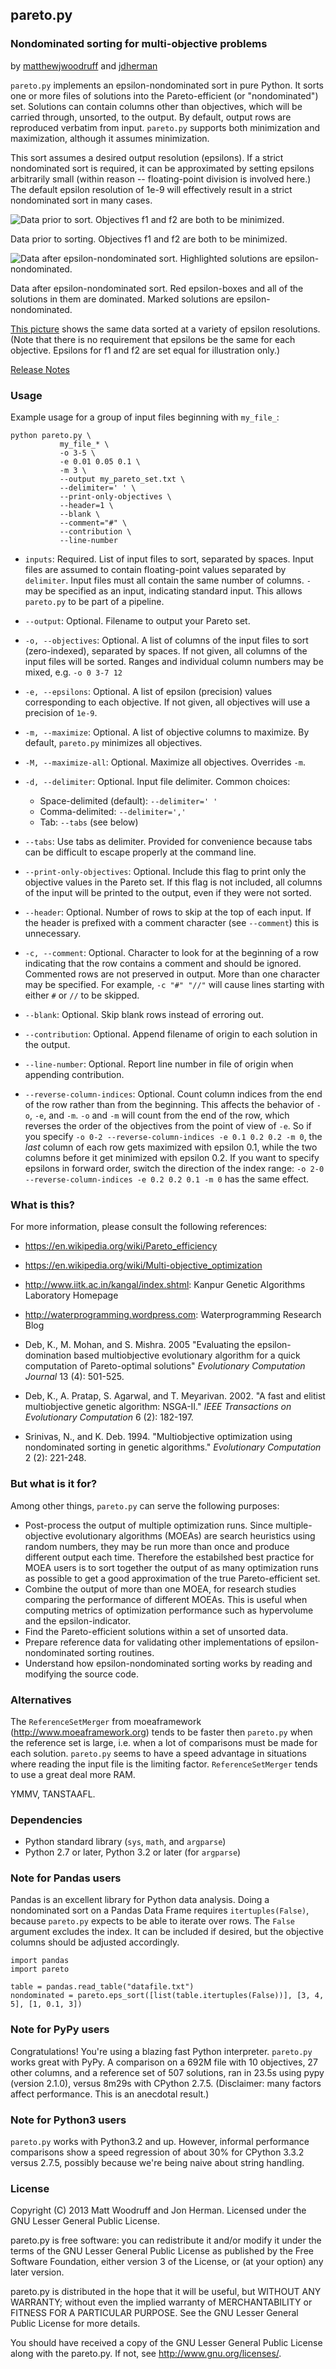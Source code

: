 ## pareto.py
### Nondominated sorting for multi-objective problems
by [matthewjwoodruff](https://github.com/matthewjwoodruff) and [jdherman](https://github.com/jdherman)

`pareto.py` implements an epsilon-nondominated sort in pure Python.  It sorts one or more files of solutions into the Pareto-efficient (or "nondominated") set.  Solutions can contain columns other than objectives, which will be carried through, unsorted, to the output.  By default, output rows are reproduced verbatim from input.  `pareto.py` supports both minimization and maximization, although it assumes minimization.

This sort assumes a desired output resolution (epsilons).  If a strict nondominated sort is required, it can be approximated by setting epsilons arbitrarily small (within reason -- floating-point division is involved here.)  The default epsilon resolution of 1e-9 will effectively result in a strict nondominated sort in many cases.

![Data prior to sort.  Objectives f1 and f2 are both to be minimized.](https://raw.github.com/jdherman/pareto.py/picture/unsorted.png)

Data prior to sorting.  Objectives f1 and f2 are both to be minimized.

![Data after epsilon-nondominated sort.  Highlighted solutions are epsilon-nondominated.](https://raw.github.com/jdherman/pareto.py/picture/example.png)

Data after epsilon-nondominated sort.  Red epsilon-boxes and all of the solutions in them are dominated.  Marked solutions are epsilon-nondominated.

[This picture](https://raw.github.com/jdherman/pareto.py/picture/variety.png) shows the same data sorted at a variety of epsilon resolutions.  (Note that there is no requirement that epsilons be the same for each objective.  Epsilons for f1 and f2 are set equal for illustration only.)

[Release Notes](RELEASES.md)

### Usage
Example usage for a group of input files beginning with `my_file_`:
```
python pareto.py \
           my_file_* \
           -o 3-5 \
           -e 0.01 0.05 0.1 \
           -m 3 \
           --output my_pareto_set.txt \
           --delimiter=' ' \
           --print-only-objectives \
           --header=1 \
           --blank \
           --comment="#" \
           --contribution \
           --line-number
```

* `inputs`: Required. List of input files to sort, separated by spaces. Input files are assumed to contain floating-point values separated by `delimiter`. Input files must all contain the same number of columns. 
            `-` may be specified as an input, indicating standard input.  This allows `pareto.py` to be part of a pipeline.

* `--output`: Optional. Filename to output your Pareto set.

* `-o, --objectives`: Optional. A list of columns of the input files to sort (zero-indexed), separated by spaces. If not given, all columns of the input files will be sorted.  Ranges and individual column numbers may be mixed, e.g. `-o 0 3-7 12`

* `-e, --epsilons`: Optional. A list of epsilon (precision) values corresponding to each objective. If not given, all objectives will use a precision of `1e-9`. 

* `-m, --maximize`: Optional. A list of objective columns to maximize.  By default, `pareto.py` minimizes all objectives.

* `-M, --maximize-all`: Optional.  Maximize all objectives.  Overrides `-m`.
 
* `-d, --delimiter`: Optional. Input file delimiter. Common choices:

  * Space-delimited (default): `--delimiter=' '`
  * Comma-delimited: `--delimiter=','`
  * Tab: `--tabs` (see below)

* `--tabs`: Use tabs as delimiter.  Provided for convenience because tabs can be difficult to escape properly at the command line. 

* `--print-only-objectives`: Optional. Include this flag to print only the objective values in the Pareto set. If this flag is not included, all columns of the input will be printed to the output, even if they were not sorted.

* `--header`: Optional. Number of rows to skip at the top of each input.  If the header is prefixed with a comment character (see `--comment`) this is unnecessary.

* `-c, --comment`: Optional.  Character to look for at the beginning of a row indicating that the row contains a comment and should be ignored.  Commented rows are not preserved in output.  More than one character may be specified.  For example, `-c "#" "//"` will cause lines starting with either `#` or `//` to be skipped.

* `--blank`: Optional. Skip blank rows instead of erroring out.

* `--contribution`:  Optional.  Append filename of origin to each solution in the output.

* `--line-number`: Optional.  Report line number in file of origin when appending contribution.

* `--reverse-column-indices`: Optional.  Count column indices from the end of the row rather than from the beginning.  This affects the behavior of `-o`, `-e`, and `-m`.  `-o` and `-m` will count from the end of the row, which reverses the order of the objectives from the point of view of `-e`.  So if you specify `-o 0-2 --reverse-column-indices -e 0.1 0.2 0.2 -m 0`, the *last* column of each row gets maximized with epsilon 0.1, while the two columns before it get minimized with epsilon 0.2.  If you want to specify epsilons in forward order, switch the direction of the index range: `-o 2-0 --reverse-column-indices -e 0.2 0.2 0.1 -m 0` has the same effect.

### What is this?
For more information, please consult the following references:

* <https://en.wikipedia.org/wiki/Pareto_efficiency>

* <https://en.wikipedia.org/wiki/Multi-objective_optimization>

* <http://www.iitk.ac.in/kangal/index.shtml>: Kanpur Genetic Algorithms Laboratory Homepage

* <http://waterprogramming.wordpress.com>: Waterprogramming Research Blog

* Deb, K., M. Mohan, and S. Mishra. 2005 "Evaluating the epsilon-domination based multiobjective evolutionary algorithm for a quick computation of Pareto-optimal solutions"  *Evolutionary Computation Journal* 13 (4): 501-525.

* Deb, K., A. Pratap, S. Agarwal, and T. Meyarivan. 2002. "A fast and elitist multiobjective genetic algorithm: NSGA-II." *IEEE Transactions on Evolutionary Computation* 6 (2): 182-197.

* Srinivas, N., and K. Deb. 1994. "Multiobjective optimization using nondominated sorting in genetic algorithms." *Evolutionary Computation* 2 (2): 221-248.

### But what is it for?
Among other things, `pareto.py` can serve the following purposes:

* Post-process the output of multiple optimization runs.  Since multiple-objective evolutionary algorithms (MOEAs) are search heuristics using random numbers, they may be run more than once and produce different output each time.  Therefore the estabilshed best practice for MOEA users is to sort together the output of as many optimization runs as possible to get a good approximation of the true Pareto-efficient set.
* Combine the output of more than one MOEA, for research studies comparing the performance of different MOEAs.  This is useful when computing metrics of optimization performance such as hypervolume and the epsilon-indicator.
* Find the Pareto-efficient solutions within a set of unsorted data.
* Prepare reference data for validating other implementations of epsilon-nondominated sorting routines.
* Understand how epsilon-nondominated sorting works by reading and modifying the source code.

### Alternatives
The `ReferenceSetMerger` from moeaframework (<http://www.moeaframework.org>) tends to be faster then `pareto.py` when the reference set is large, i.e. when a lot of comparisons must be made for each solution.  `pareto.py` seems to have a speed advantage in situations where reading the input file is the limiting factor.  `ReferenceSetMerger` tends to use a great deal more RAM.

YMMV, TANSTAAFL.

### Dependencies

* Python standard library (`sys`, `math`, and `argparse`)
* Python 2.7 or later, Python 3.2 or later (for `argparse`)

### Note for Pandas users
Pandas is an excellent library for Python data analysis.  Doing a nondominated 
sort on a Pandas Data Frame requires `itertuples(False)`, because `pareto.py` expects 
to be able to iterate over rows.  The `False` argument excludes the index.  It can
be included if desired, but the objective columns should be adjusted accordingly.

```
import pandas
import pareto

table = pandas.read_table("datafile.txt")
nondominated = pareto.eps_sort([list(table.itertuples(False))], [3, 4, 5], [1, 0.1, 3])
```

### Note for PyPy users
Congratulations!  You're using a blazing fast Python interpreter.  `pareto.py` works great with PyPy.  A comparison on a 692M file with 10 objectives, 27 other columns, and a reference set of 507 solutions, ran in 23.5s using pypy (version 2.1.0), versus 8m29s with CPython 2.7.5.  (Disclaimer: many factors affect performance.  This is an anecdotal result.)

### Note for Python3 users
`pareto.py` works with Python3.2 and up.  However, informal performance comparisons show a speed regression of about 30% for CPython 3.3.2 versus 2.7.5, possibly because we're being naive about string handling.

### License
Copyright (C) 2013 Matt Woodruff and Jon Herman.
Licensed under the GNU Lesser General Public License.

pareto.py is free software: you can redistribute it and/or modify
it under the terms of the GNU Lesser General Public License as published by
the Free Software Foundation, either version 3 of the License, or
(at your option) any later version.

pareto.py is distributed in the hope that it will be useful,
but WITHOUT ANY WARRANTY; without even the implied warranty of
MERCHANTABILITY or FITNESS FOR A PARTICULAR PURPOSE.  See the
GNU Lesser General Public License for more details.

You should have received a copy of the GNU Lesser General Public License
along with the pareto.py.  If not, see <http://www.gnu.org/licenses/>.
